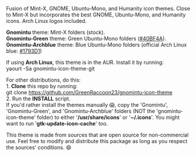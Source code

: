 Fusion of Mint-X, GNOME, Ubuntu-Mono, and Humanity icon themes. Close to Mint-X but incorporates the best GNOME, Ubuntu-Mono, and Humanity icons. Arch Linux logos included.

**Gnomintu** theme: Mint-X folders (stock).  
**Gnomintu-Green** theme: Green Ubuntu-Mono folders ([#40BF4A](http://coloreminder.com/40bf4a)).  
**Gnomintu-Archblue** theme: Blue Ubuntu-Mono folders (official Arch Linux blue: [#1793D1](http://coloreminder.com/1793D1))  

If using **Arch Linux**, this theme is in the AUR. Install it by running:  
yaourt -Sa gnomintu-icon-theme-git

For other distributions, do this:  
	1. **Clone** this repo by running:  
	git clone https://github.com/GreenRaccoon23/gnomintu-icon-theme  
	2. Run the **INSTALL** script.  
	If you'd rather install the themes manually :scream:, copy the 'Gnomintu', 'Gnomintu-Green', and 'Gnomintu-Archblue' folders (NOT the 'gnomintu-icon-theme' folder) to either '**/usr/share/icons**' or '**~/.icons**'. You might want to run '**gtk-update-icon-cache**' too.  

This theme is made from sources that are open source for non-commercial use. Feel free to modify and distribute this package as long as you respect the sources' conditions. :smile: